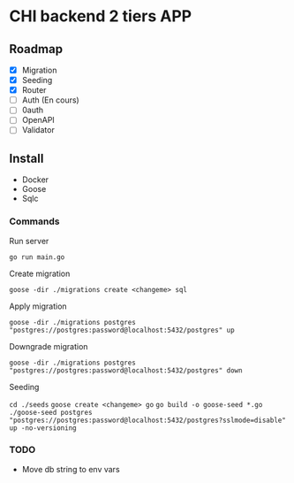 # CHI backend 2 tiers APP

## Roadmap

- [x] Migration
- [x] Seeding
- [x] Router
- [ ] Auth (En cours)
- [ ] 0auth
- [ ] OpenAPI
- [ ] Validator

## Install

- Docker
- Goose
- Sqlc

### Commands

Run server

`go run main.go`

Create migration

`goose -dir ./migrations create <changeme> sql`

Apply migration

`goose -dir ./migrations postgres "postgres://postgres:password@localhost:5432/postgres" up`

Downgrade migration

`goose -dir ./migrations postgres "postgres://postgres:password@localhost:5432/postgres" down`

Seeding

`cd ./seeds`
`goose create <changeme> go`
`go build -o goose-seed *.go`
`./goose-seed postgres "postgres://postgres:password@localhost:5432/postgres?sslmode=disable" up -no-versioning`
    
### TODO

- Move db string to env vars 
